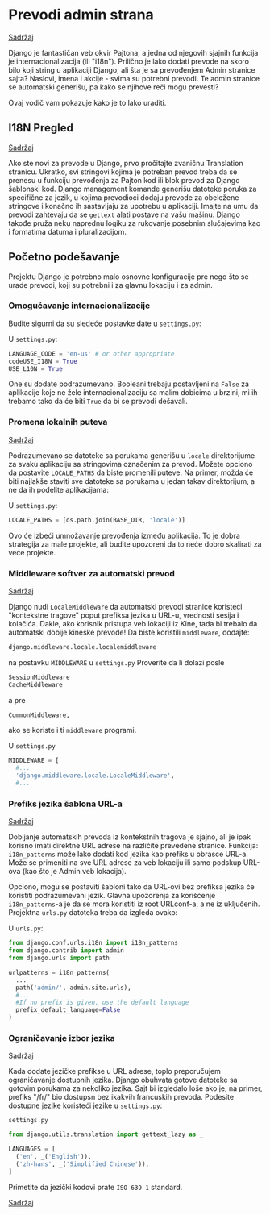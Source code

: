 
# Prevodi admin strana

[Sadržaj](00_sadrzaj.md)

Django je fantastičan veb okvir Pajtona, a jedna od njegovih sjajnih funkcija je internacionalizacija (ili "i18n"). Prilično je lako dodati prevode na skoro bilo koji string u aplikaciji Django, ali šta je sa
prevođenjem Admin stranice sajta? Naslovi, imena i akcije - svima su potrebni prevodi. Te admin stranice se automatski generišu, pa kako se njihove reči mogu prevesti?

Ovaj vodič vam pokazuje kako je to lako uraditi.

## I18N Pregled

[Sadržaj](00_sadrzaj.md)

Ako ste novi za prevode u Django, prvo pročitajte zvaničnu Translation stranicu. Ukratko, svi stringovi kojima je potreban prevod treba da se prenesu u funkciju prevođenja za Pajton kod ili blok prevod za Django šablonski kod. Django management komande generišu datoteke poruka za specifične za jezik, u kojima prevodioci dodaju prevode za obeležene stringove i konačno ih sastavljaju za upotrebu u aplikaciji. Imajte na umu da prevodi zahtevaju da se `gettext` alati postave na vašu mašinu. Django takođe pruža neku naprednu logiku za rukovanje posebnim slučajevima kao i formatima datuma i pluralizacijom.

## Početno podešavanje

Projektu Django je potrebno malo osnovne konfiguracije pre nego što se urade prevodi, koji su potrebni i za glavnu lokaciju i za admin.

### Omogućavanje internacionalizacije

Budite sigurni da su sledeće postavke date u `settings.py`:

U `settings.py`:

```py
LANGUAGE_CODE = 'en-us' # or other appropriate
codeUSE_I18N = True
USE_L10N = True
```

One su dodate podrazumevano. Booleani trebaju postavljeni na `False` za aplikacije koje ne žele internacionalizaciju sa malim dobicima u brzini, mi ih trebamo tako da će biti `True` da bi se prevodi dešavali.

### Promena lokalnih puteva

[Sadržaj](00_sadrzaj.md)

Podrazumevano se datoteke sa porukama generišu u `locale` direktorijume za svaku aplikaciju sa stringovima označenim za prevod. Možete opciono da postavite `LOCALE_PATHS` da biste promenili puteve. Na primer, možda će biti najlakše staviti sve datoteke sa porukama u jedan takav direktorijum, a ne da ih podelite aplikacijama:

U `settings.py`:

```py
LOCALE_PATHS = [os.path.join(BASE_DIR, 'locale')]
```

Ovo će izbeći umnožavanje prevođenja između aplikacija. To je dobra strategija za male projekte, ali budite upozoreni da to neće dobro skalirati za veće projekte.

### Middleware softver za automatski prevod

[Sadržaj](00_sadrzaj.md)

Django nudi `LocaleMiddleware` da automatski prevodi stranice koristeći "kontekstne tragove" poput prefiksa jezika u URL-u, vrednosti sesija i kolačića. Dakle, ako korisnik pristupa veb lokaciji iz Kine, tada bi trebalo da automatski dobije kineske prevode! Da biste koristili `middleware`, dodajte:

```py
django.middleware.locale.localemiddleware
```

na postavku `MIDDLEWARE` u `settings.py` Proverite da li dolazi posle

```py
SessionMiddleware
CacheMiddleware
```

a pre

```py
CommonMiddleware,
```

ako se koriste i ti `middleware` programi.

U `settings.py`

```py
MIDDLEWARE = [
  #...
  'django.middleware.locale.LocaleMiddleware',
  #...
```

### Prefiks jezika šablona URL-a

[Sadržaj](00_sadrzaj.md)

Dobijanje automatskih prevoda iz kontekstnih tragova je sjajno, ali je ipak korisno imati direktne URL adrese na različite prevedene stranice. Funkcija: `i18n_patterns` može lako dodati kod jezika kao prefiks u obrasce URL-a. Može se primeniti na sve URL adrese za veb lokaciju ili samo podskup URL-ova (kao što je Admin veb lokacija).

Opciono, mogu se postaviti šabloni tako da URL-ovi bez prefiksa jezika će koristiti podrazumevani jezik. Glavna upozorenja za korišćenje `i18n_patterns`-a je da se mora koristiti iz root URLconf-a, a ne iz
uključenih. Projektna `urls.py` datoteka treba da izgleda ovako:

U `urls.py`:

```py
from django.conf.urls.i18n import i18n_patterns
from django.contrib import admin
from django.urls import path

urlpatterns = i18n_patterns(
  ...
  path('admin/', admin.site.urls),
  #...
  #If no prefix is given, use the default language
  prefix_default_language=False
)
```

### Ograničavanje izbor jezika

[Sadržaj](00_sadrzaj.md)

Kada dodate jezičke prefikse u URL adrese, toplo preporučujem ograničavanje dostupnih jezika. Django obuhvata gotove datoteke sa gotovim porukama za nekoliko jezika. Sajt bi izgledalo loše ako je, na primer,
prefiks "/fr/" bio dostupsn bez ikakvih francuskih prevoda. Podesite dostupne jezike koristeći jezike u `settings.py`:

`settings.py`

```py
from django.utils.translation import gettext_lazy as _

LANGUAGES = [
  ('en', _('English')),
  ('zh-hans', _('Simplified Chinese')),
]
```

Primetite da jezički kodovi prate `ISO 639-1` standard.

[Sadržaj](00_sadrzaj.md)
